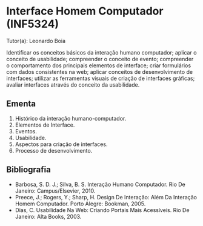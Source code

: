 # Interface Homem Computador (INF5324)

Tutor(a): Leonardo Boia

Identificar os conceitos básicos da interação humano computador; aplicar o conceito de usabilidade; compreender o conceito de evento; compreender o comportamento dos principais elementos de interface; criar formulários com dados consistentes na web; aplicar conceitos de desenvolvimento de interfaces; utilizar as ferramentas visuais de criação de interfaces gráficas; avaliar interfaces através do conceito da usabilidade.

## Ementa

1. Histórico da interação humano-computador.
2. Elementos de Interface.
3. Eventos.
4. Usabilidade.
5. Aspectos para criação de interfaces.
6. Processo de desenvolvimento.

## Bibliografia

- Barbosa, S. D. J.; Silva, B. S. Interação Humano Computador. Rio De Janeiro: Campus/Elsevier, 2010.
- Preece, J.; Rogers, Y.; Sharp, H. Design De Interação: Além Da Interação Homem Computador. Porto Alegre: Bookman, 2005.
- Dias, C. Usabilidade Na Web: Criando Portais Mais Acessíveis. Rio De Janeiro: Alta Books, 2003.